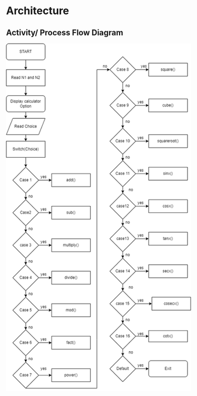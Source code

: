 # Architecture
## Activity/ Process Flow Diagram
![alt text](https://github.com/keerthanaBaskar/M1_Scientific_Calculator/blob/main/2_Architecture/BehaviouralDiagram/activitydiagram.drawio.png)
